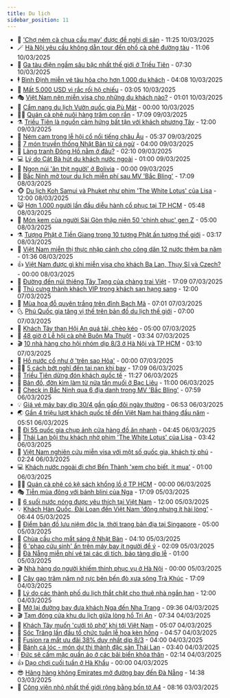 ```yaml
---
title: Du lịch
sidebar_position: 11
---
```


<!-- vnexpress-du-lich:START -->
- 💂 [&#39;Chợ ném cà chua cầu may&#39; được đề nghị di sản](https://vnexpress.net/cho-nem-ca-chua-cau-may-duoc-de-nghi-di-san-4859158.html) - 11:25 10/03/2025
- 🪄 [Hà Nội yêu cầu không dẫn tour đến phố cà phê đường tàu](https://vnexpress.net/ha-noi-yeu-cau-khong-dan-tour-den-pho-ca-phe-duong-tau-4859285.html) - 11:06 10/03/2025
- 🦅 [Ga tàu điện ngầm sâu bậc nhất thế giới ở Triều Tiên](https://vnexpress.net/ga-tau-dien-ngam-sau-bac-nhat-the-gioi-o-trieu-tien-4857628.html) - 07:30 10/03/2025
- 🕴 [Bình Định miễn vé tàu hỏa cho hơn 1.000 du khách](https://vnexpress.net/binh-dinh-mien-ve-tau-hoa-cho-hon-1-000-du-khach-4858978.html) - 04:08 10/03/2025
- 👀 [Mất 5.000 USD vì rắc rối hộ chiếu](https://vnexpress.net/mat-5-000-usd-vi-rac-roi-ho-chieu-4858892.html) - 03:05 10/03/2025
- 🎭 [Việt Nam nên miễn visa cho những du khách nào?](https://vnexpress.net/viet-nam-nen-mien-visa-cho-nhung-du-khach-nao-4858035.html) - 01:01 10/03/2025
- 🦒 [Cẩm nang du lịch Vườn quốc gia Pù Mát](https://vnexpress.net/cam-nang-du-lich-vuon-quoc-gia-pu-mat-4858184.html) - 00:00 10/03/2025
- 👨‍🏫 [Quán cà phê nuôi hàng trăm con rắn](https://vnexpress.net/quan-ca-phe-nuoi-hang-tram-con-ran-4858744.html) - 17:09 09/03/2025
- ⚗️ [Triều Tiên là nguồn cảm hứng bất tận với khách phương Tây](https://vnexpress.net/trieu-tien-la-nguon-cam-hung-bat-tan-voi-khach-phuong-tay-4858498.html) - 12:00 09/03/2025
- 🥸 [Ném cam trong lễ hội cổ nổi tiếng châu Âu](https://vnexpress.net/nem-cam-trong-le-hoi-co-noi-tieng-chau-au-4858582.html) - 05:37 09/03/2025
- 🤠 [7 món truyền thống Nhật Bản từ cá ngừ](https://vnexpress.net/7-mon-truyen-thong-nhat-ban-tu-ca-ngu-4856985.html) - 04:00 09/03/2025
- 🚀 [Làng tranh Đông Hồ nằm ở đâu?](https://vnexpress.net/lang-tranh-dong-ho-nam-o-dau-4858323.html) - 02:10 09/03/2025
- 💻 [Lý do Cát Bà hút du khách nước ngoài](https://vnexpress.net/ly-do-cat-ba-hut-du-khach-nuoc-ngoai-4858425.html) - 01:00 09/03/2025
- 💼 [Ngọn núi &#39;ăn thịt người&#39; ở Bolivia](https://vnexpress.net/ngon-nui-an-thit-nguoi-o-bolivia-4858146.html) - 00:00 09/03/2025
- 🤡 [Bắc Ninh mở tour du lịch miễn phí sau MV &#39;Bắc Bling&#39;](https://vnexpress.net/bac-ninh-mo-tour-du-lich-mien-phi-sau-mv-bac-bling-4858426.html) - 17:09 08/03/2025
- 🐵 [Du lịch Koh Samui và Phuket như phim &#39;The White Lotus&#39; của Lisa](https://vnexpress.net/du-lich-koh-samui-va-phuket-nhu-phim-the-white-lotus-cua-lisa-4857665.html) - 12:00 08/03/2025
- 😺 [Hơn 1.000 người lần đầu diễu hành cổ phục tại TP HCM](https://vnexpress.net/hon-1-000-nguoi-lan-dau-dieu-hanh-co-phuc-tai-tp-hcm-4858375.html) - 05:48 08/03/2025
- 🌈 [Món kem của người Sài Gòn thập niên 50 &#39;chinh phục&#39; gen Z](https://vnexpress.net/mon-kem-cua-nguoi-sai-gon-thap-nien-50-chinh-phuc-gen-z-4856631.html) - 05:00 08/03/2025
- ⚗️ [Tượng Phật ở Tiền Giang trong 10 tượng Phật ấn tượng thế giới](https://vnexpress.net/tuong-phat-o-tien-giang-trong-10-tuong-phat-an-tuong-the-gioi-4858071.html) - 03:17 08/03/2025
- 👀 [Việt Nam miễn thị thực nhập cảnh cho công dân 12 nước thêm ba năm](https://vnexpress.net/viet-nam-mien-thi-thuc-nhap-canh-cho-cong-dan-12-nuoc-them-ba-nam-4858310.html) - 01:36 08/03/2025
- 👍 [Việt Nam được gì khi miễn visa cho khách Ba Lan, Thụy Sĩ và Czech?](https://vnexpress.net/viet-nam-duoc-gi-khi-mien-visa-cho-khach-ba-lan-thuy-si-va-czech-4857953.html) - 00:00 08/03/2025
- 💄 [Đường đến núi thiêng Tây Tạng của chàng trai Việt](https://vnexpress.net/duong-den-nui-thieng-tay-tang-cua-chang-trai-viet-4853384.html) - 17:09 07/03/2025
- 🥷 [Thú cưng thành khách VIP trong khách sạn hạng sang](https://vnexpress.net/thu-cung-thanh-khach-vip-trong-khach-san-hang-sang-4858137.html) - 12:00 07/03/2025
- 📝 [Mùa hoa đỗ quyên trắng trên đỉnh Bạch Mã](https://vnexpress.net/mua-hoa-do-quyen-trang-tren-dinh-bach-ma-4857323.html) - 07:01 07/03/2025
- 🌜 [Phú Quốc gia tăng vị thế trên bản đồ du lịch thế giới](https://vnexpress.net/phu-quoc-gia-tang-vi-the-tren-ban-do-du-lich-the-gioi-4858010.html) - 07:00 07/03/2025
- 📝 [Khách Tây than Hội An quá tải, chèo kéo](https://vnexpress.net/khach-tay-than-hoi-an-qua-tai-cheo-keo-4857779.html) - 05:00 07/03/2025
- 🧰 [48 giờ ở Lễ hội cà phê Buôn Ma Thuột](https://vnexpress.net/48-gio-o-le-hoi-ca-phe-buon-ma-thuot-4857486.html) - 03:34 07/03/2025
- 🎬 [10 nhà hàng cho hội nhóm dịp 8/3 ở Hà Nội và TP HCM](https://vnexpress.net/10-nha-hang-cho-hoi-nhom-dip-8-3-o-ha-noi-va-tp-hcm-4856957.html) - 03:10 07/03/2025
- 🧐 [Hồ nước cổ như ở &#39;trên sao Hỏa&#39;](https://vnexpress.net/ho-nuoc-co-nhu-o-tren-sao-hoa-4857191.html) - 00:00 07/03/2025
- 👨‍🏫 [5 cách bớt nghĩ đến tai nạn khi bay](https://vnexpress.net/5-cach-bot-nghi-den-tai-nan-khi-bay-4857186.html) - 17:09 06/03/2025
- 🦣 [Triều Tiên dừng đón khách quốc tế](https://vnexpress.net/trieu-tien-dung-don-khach-quoc-te-4857740.html) - 11:27 06/03/2025
- 🌋 [Bản đồ, đờn kìm làm từ nửa tấn muối ở Bạc Liêu](https://vnexpress.net/ban-do-don-kim-lam-tu-nua-tan-muoi-o-bac-lieu-4857645.html) - 11:00 06/03/2025
- 🦄 [Check in Bắc Ninh qua 6 địa danh trong MV &#39;Bắc Bling&#39;](https://vnexpress.net/check-in-bac-ninh-qua-6-dia-danh-trong-mv-bac-bling-4857443.html) - 07:59 06/03/2025
- 💡 [Giá vé máy bay dịp 30/4 gần gấp đôi ngày thường](https://vnexpress.net/gia-ve-may-bay-dip-30-4-gan-gap-doi-ngay-thuong-4857561.html) - 06:53 06/03/2025
- 🌏 [Gần 4 triệu lượt khách quốc tế đến Việt Nam hai tháng đầu năm](https://vnexpress.net/gan-4-trieu-luot-khach-quoc-te-den-viet-nam-hai-thang-dau-nam-4857472.html) - 05:51 06/03/2025
- 💂 [Đi 55 quốc gia chụp ảnh cửa hàng đồ ăn nhanh](https://vnexpress.net/di-55-quoc-gia-chup-anh-cua-hang-do-an-nhanh-4857255.html) - 04:45 06/03/2025
- 🤩 [Thái Lan bội thu khách nhờ phim &#39;The White Lotus&#39; của Lisa](https://vnexpress.net/thai-lan-boi-thu-khach-nho-phim-the-white-lotus-cua-lisa-4857239.html) - 03:42 06/03/2025
- 💪 [Việt Nam nghiên cứu miễn visa với một số quốc gia, khách tỷ phú](https://vnexpress.net/viet-nam-nghien-cuu-mien-visa-voi-mot-so-quoc-gia-khach-ty-phu-4857395.html) - 02:24 06/03/2025
- 💻 [Khách nước ngoài đi chợ Bến Thành &#39;xem cho biết, ít mua&#39;](https://vnexpress.net/khach-nuoc-ngoai-di-cho-ben-thanh-xem-cho-biet-it-mua-4856625.html) - 01:00 06/03/2025
- 🧑‍💻 [Quán cà phê có kệ sách khổng lồ ở TP HCM](https://vnexpress.net/quan-ca-phe-co-ke-sach-khong-lo-o-tp-hcm-4856616.html) - 00:00 06/03/2025
- 🎭 [Tiễn mùa đông với bánh blini của Nga](https://vnexpress.net/tien-mua-dong-voi-banh-blini-cua-nga-4856468.html) - 17:09 05/03/2025
- 🧐 [6 suối nước nóng được yêu thích tại Việt Nam](https://vnexpress.net/6-suoi-nuoc-nong-duoc-yeu-thich-tai-viet-nam-4857040.html) - 12:00 05/03/2025
- 💡 [Khách Hàn Quốc, Đài Loan đến Việt Nam &#39;đông nhưng ít hài lòng&#39;](https://vnexpress.net/khach-han-quoc-dai-loan-den-viet-nam-dong-nhung-it-hai-long-4856766.html) - 06:44 05/03/2025
- 🌊 [Điểm bán đồ lưu niệm độc lạ, thời trang bản địa tại Singapore](https://vnexpress.net/diem-ban-do-luu-niem-doc-la-thoi-trang-ban-dia-tai-singapore-4848488.html) - 05:00 05/03/2025
- 🎃 [Chùa cầu cho mắt sáng ở Nhật Bản](https://vnexpress.net/chua-cau-cho-mat-sang-o-nhat-ban-4855822.html) - 04:10 05/03/2025
- 🧠 [6 &#39;phao cứu sinh&#39; ẩn trên máy bay ít người để ý](https://vnexpress.net/6-phao-cuu-sinh-an-tren-may-bay-it-nguoi-de-y-4856489.html) - 02:09 05/03/2025
- 💄 [Đà Nẵng miễn phí vé tại các di tích, bảo tàng dịp lễ](https://vnexpress.net/da-nang-mien-phi-ve-tai-cac-di-tich-bao-tang-dip-le-4856800.html) - 01:00 05/03/2025
- 🎬 [Nhà hàng do người khiếm thính phục vụ ở Hà Nội](https://vnexpress.net/nha-hang-do-nguoi-khiem-thinh-phuc-vu-o-ha-noi-4856575.html) - 00:00 05/03/2025
- 🐻 [Cây gạo trăm năm nở rực bên bến đò xưa sông Trà Khúc](https://vnexpress.net/cay-gao-tram-nam-no-ruc-ben-ben-do-xua-song-tra-khuc-4856841.html) - 17:09 04/03/2025
- 🌝 [Lý do các thành phố du lịch thắt chặt cho thuê nhà ngắn hạn](https://vnexpress.net/ly-do-cac-thanh-pho-du-lich-that-chat-cho-thue-nha-ngan-han-4856535.html) - 12:00 04/03/2025
- 🤩 [Mở lại đường bay đưa khách Nga đến Nha Trang](https://vnexpress.net/mo-lai-duong-bay-dua-khach-nga-den-nha-trang-4856739.html) - 09:36 04/03/2025
- 🎬 [Tạm đóng cửa khu du lịch giữa lòng hồ Trị An](https://vnexpress.net/tam-dong-cua-khu-du-lich-giua-long-ho-tri-an-4856629.html) - 07:34 04/03/2025
- 🦩 [Khách Tây muốn &#39;cưới tô phở&#39; khi tới Việt Nam](https://vnexpress.net/khach-tay-muon-cuoi-to-pho-khi-toi-viet-nam-4856105.html) - 05:07 04/03/2025
- 🦍 [Sóc Trăng lần đầu tổ chức tuần lễ hoa kèn hồng](https://vnexpress.net/soc-trang-lan-dau-to-chuc-tuan-le-hoa-ken-hong-4856590.html) - 04:57 04/03/2025
- 👀 [Fusion ra mắt ưu đãi 38% duy nhất dịp 8/3](https://vnexpress.net/fusion-ra-mat-uu-dai-38-duy-nhat-dip-8-3-4856031.html) - 04:00 04/03/2025
- 🧰 [Bánh cá lóc - món dự thi thành đặc sản Thái Lan](https://vnexpress.net/banh-ca-loc-mon-du-thi-thanh-dac-san-thai-lan-4855772.html) - 03:40 04/03/2025
- 🕯 [Đức sẽ cấm mặc quần áo ở các bãi biển khỏa thân](https://vnexpress.net/duc-se-cam-mac-quan-ao-o-cac-bai-bien-khoa-than-4856445.html) - 02:14 04/03/2025
- 👍 [Dạo chơi cuối tuần ở Hà Khẩu](https://vnexpress.net/dao-choi-cuoi-tuan-o-ha-khau-4855896.html) - 00:00 04/03/2025
- 😎 [Hãng hàng không Emirates mở đường bay đến Đà Nẵng](https://vnexpress.net/hang-hang-khong-emirates-mo-duong-bay-den-da-nang-4856334.html) - 14:38 03/03/2025
- 🐘 [Công viên nhỏ nhất thế giới rộng bằng bốn tờ A4](https://vnexpress.net/cong-vien-nho-nhat-the-gioi-rong-bang-bon-to-a4-4856024.html) - 08:16 03/03/2025<!-- vnexpress-du-lich:END -->
